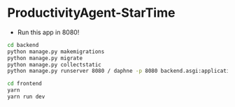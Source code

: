 # ProductivityAgent-StarTime

- Run this app in 8080!
```bash
cd backend
python manage.py makemigrations
python manage.py migrate
python manage.py collectstatic
python manage.py runserver 8080 / daphne -p 8080 backend.asgi:application / daphne 0.0.0.0:$PORT backend.asgi:application (for deployment)
```

```bash
cd frontend
yarn
yarn run dev
```
